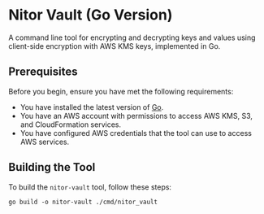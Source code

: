 # Nitor Vault (Go Version)

A command line tool for encrypting and decrypting keys and values using client-side encryption with AWS KMS keys, implemented in Go.

## Prerequisites

Before you begin, ensure you have met the following requirements:

- You have installed the latest version of [Go](https://go.dev/).
- You have an AWS account with permissions to access AWS KMS, S3, and CloudFormation services.
- You have configured AWS credentials that the tool can use to access AWS services.

## Building the Tool

To build the `nitor-vault` tool, follow these steps:

```shell
go build -o nitor-vault ./cmd/nitor_vault
